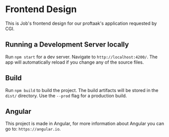 # Frontend Design

This is Job's frontend design for our proftaak's application requested by CGI.

## Running a Development Server locally

Run `npm start` for a dev server. Navigate to `http://localhost:4200/`. The app will automatically reload if you change any of the source files.

## Build

Run `npm build` to build the project. The build artifacts will be stored in the `dist/` directory. Use the `--prod` flag for a production build.

## Angular
This project is made in Angular, for more information about Angular you can go to: `https://angular.io`.